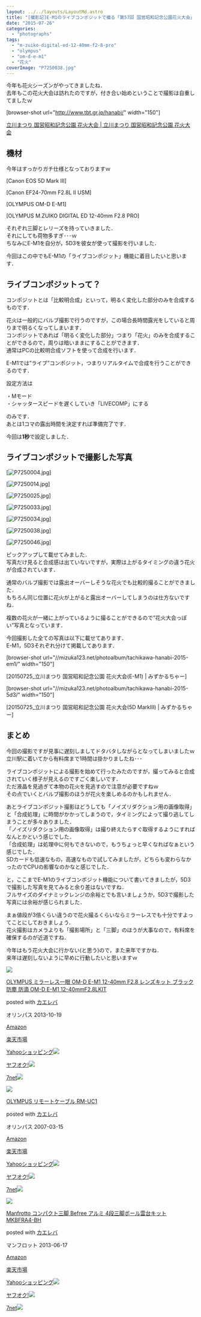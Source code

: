 ```yaml
---
layout: ../../layouts/LayoutMd.astro
title: "[撮影記]E-M1のライブコンポジットで撮る「第57回 国営昭和記念公園花火大会」"
date: "2015-07-26"
categories: 
  - "photographs"
tags: 
  - "m-zuiko-digital-ed-12-40mm-f2-8-pro"
  - "olympus"
  - "om-d-e-m1"
  - "花火"
coverImage: "P7250038.jpg"
---
```


今年も花火シーズンがやってきましたね．  
去年もこの花火大会は訪れたのですが，付き合い始めということで撮影は自重してましたｗ

\[browser-shot url="http://www.tbt.gr.jp/hanabi/" width="150"\]

[立川まつり 国営昭和記念公園 花火大会 | 立川まつり 国営昭和記念公園 花火大会](http://www.tbt.gr.jp/hanabi/)

## 機材

今年はすっかりガチ仕様となっておりますｗ

[Canon EOS 5D Mark III]

[Canon EF24-70mm F2.8L II USM]

[OLYMPUS OM-D E-M1]

[OLYMPUS M.ZUIKO DIGITAL ED 12-40mm F2.8 PRO]

それぞれ三脚とレリーズを持っていきました．  
それにしても荷物多すぎ･･･ｗ  
ちなみにE-M1を自分が，5D3を彼女が使って撮影を行いました．

今回はこの中でもE-M1の「ライブコンポジット」機能に着目したいと思います．

## ライブコンポジットって？

コンポジットとは「比較明合成」といって，明るく変化した部分のみを合成するものです．

花火は一般的にバルブ撮影で行うのですが，この場合長時間露光をしていると周りまで明るくなってしまいます．  
コンポジットであれば「明るく変化した部分」つまり「花火」のみを合成することができるので，周りは暗いままにすることができます．  
通常はPCの比較明合成ソフトを使って合成を行います．

E-M1では”ライブ”コンポジット，つまりリアルタイムで合成を行うことができるのです．

設定方法は

・Mモード  
・シャッタースピードを遅くしていき「LIVECOMP」にする

のみです．  
あとは1コマの露出時間を決定すれば準備完了です．

今回は**1秒**で設定しました．

## ライブコンポジットで撮影した写真

[![P7250004.jpg](/archive/images/19388075524_9143486af6_b.jpg)]

[![P7250014.jpg](/archive/images/20015953631_2f6c6d8c1e_b.jpg)]

[![P7250025.jpg](/archive/images/20010696275_4256686854_b.jpg)]

[![P7250033.jpg](/archive/images/19822644508_665da16d53_b.jpg)]

[![P7250034.jpg](/archive/images/19822738730_3cb5838b38_b.jpg)]

[![P7250038.jpg](/archive/images/19824062819_19f7122362_b.jpg)]

[![P7250046.jpg](/archive/images/19822758800_5410043926_b.jpg)]

ピックアップして載せてみました．  
写真だけ見ると合成感は出ていないですが，実際は上がるタイミングの違う花火が合成されています．

通常のバルブ撮影では露出オーバーしそうな花火でも比較的撮ることができました．  
もちろん同じ位置に花火が上がると露出オーバーしてしまうのは仕方ないですね．

複数の花火が一緒に上がっているように撮ることができるので”花火大会っぽい”写真となっています．

今回撮影した全ての写真は以下に載せてあります．  
E-M1，5D3それぞれ分けて掲載してあります．

\[browser-shot url="//mizuka123.net/photoalbum/tachikawa-hanabi-2015-em1/" width="150"\]

[20150725\_立川まつり 国営昭和記念公園 花火大会(E-M1) | みずかるちゃー]

\[browser-shot url="//mizuka123.net/photoalbum/tachikawa-hanabi-2015-5d3/" width="150"\]

[20150725\_立川まつり 国営昭和記念公園 花火大会(5D MarkⅢ) | みずかるちゃー]

## まとめ

今回の撮影ですが見事に遅刻しましてドタバタしながらとなってしまいましたｗ  
立川駅に着いてから有料席まで1時間は掛かりましたね･･･

ライブコンポジットによる撮影を始めて行ったみたのですが，撮ってみると合成されていく様子が見えるのですごく楽しいです．  
ただ液晶を見過ぎて本物の花火を見逃すので注意が必要ですねｗ  
その点でいくとバルブ撮影のほうが花火を楽しめるのかもしれません．

あとライブコンポジット撮影はどうしても「ノイズリダクション用の画像取得」と「合成処理」に時間がかかってしまうので，タイミングによって撮り逃してしまうことが多々ありました．  
「ノイズリダクション用の画像取得」は撮り終えたらすぐ取得するようにすればなんとかという感じでした．  
「合成処理」は処理中に何もできないので，もうちょっと早くなればなぁという感じでした．  
SDカードも低速なもの，高速なもので試してみましたが，どちらも変わらなかったのでCPUの影響なのかなと感じでした．

と，ここまでE-M1のライブコンポジット機能について書いてきましたが，5D3で撮影した写真を見てみると余り差はないですね．  
フルサイズのダイナミックレンジの余裕とでも言いましょうか，5D3で撮影した写真には余裕が感じられました．

まぁ値段が3倍くらい違うので花火撮るくらいならミラーレスでも十分ですよってことにしておきましょう．  
花火撮影はカメラよりも「撮影場所」と「三脚」のほうが大事なので，有料席を確保するのが近道ですね．

今年はもう花火大会に行かない(と思う)ので，また来年ですかね．  
来年は遅刻しないように早めに行動したいと思いますｗ

[![](/archive/images/41QkiMoYtqL._SL160_.jpg)](https://www.amazon.co.jp/exec/obidos/ASIN/B00EY6AV3W/mizuka123-22/ref=nosim/)

[OLYMPUS ミラーレス一眼 OM-D E-M1 12-40mm F2.8 レンズキット ブラック 防塵 防滴 OM-D E-M1 12-40mmF2.8LKIT](https://www.amazon.co.jp/exec/obidos/ASIN/B00EY6AV3W/mizuka123-22/ref=nosim/)

posted with [カエレバ](http://kaereba.com)

オリンパス 2013-10-19

[Amazon](http://www.amazon.co.jp/gp/search?keywords=OLYMPUS%20%83~%83%89%81%5B%83%8C%83X%88%EA%8A%E1%20OM-D%20E-M1%2012-40mm%20F2.8%20%83%8C%83%93%83Y%83L%83b%83g%20%83u%83%89%83b%83N%20%96h%90o%20%96h%93H%20OM-D%20E-M1%2012-40mmF2.8LKIT&__mk_ja_JP=%83J%83%5E%83J%83i&tag=mizuka123-22)

[楽天市場](http://hb.afl.rakuten.co.jp/hgc/032b53ee.4b34c5ee.0f4a541e.f440145e/?pc=http%3A%2F%2Fsearch.rakuten.co.jp%2Fsearch%2Fmall%2FOLYMPUS%2520%25E3%2583%259F%25E3%2583%25A9%25E3%2583%25BC%25E3%2583%25AC%25E3%2582%25B9%25E4%25B8%2580%25E7%259C%25BC%2520OM-D%2520E-M1%252012-40mm%2520F2.8%2520%25E3%2583%25AC%25E3%2583%25B3%25E3%2582%25BA%25E3%2582%25AD%25E3%2583%2583%25E3%2583%2588%2520%25E3%2583%2596%25E3%2583%25A9%25E3%2583%2583%25E3%2582%25AF%2520%25E9%2598%25B2%25E5%25A1%25B5%2520%25E9%2598%25B2%25E6%25BB%25B4%2520OM-D%2520E-M1%252012-40mmF2.8LKIT%2F-%2Ff.1-p.1-s.1-sf.0-st.A-v.2%3Fx%3D0%26scid%3Daf_ich_link_urltxt%26m%3Dhttp%3A%2F%2Fm.rakuten.co.jp%2F)

[Yahooショッピング![](//ad.jp.ap.valuecommerce.com/servlet/gifbanner?sid=3066752&pid=881990642)](//ck.jp.ap.valuecommerce.com/servlet/referral?sid=3066752&pid=881990642&vc_url=http%3A%2F%2Fsearch.shopping.yahoo.co.jp%2Fsearch%3Fp%3DOLYMPUS%2520%25E3%2583%259F%25E3%2583%25A9%25E3%2583%25BC%25E3%2583%25AC%25E3%2582%25B9%25E4%25B8%2580%25E7%259C%25BC%2520OM-D%2520E-M1%252012-40mm%2520F2.8%2520%25E3%2583%25AC%25E3%2583%25B3%25E3%2582%25BA%25E3%2582%25AD%25E3%2583%2583%25E3%2583%2588%2520%25E3%2583%2596%25E3%2583%25A9%25E3%2583%2583%25E3%2582%25AF%2520%25E9%2598%25B2%25E5%25A1%25B5%2520%25E9%2598%25B2%25E6%25BB%25B4%2520OM-D%2520E-M1%252012-40mmF2.8LKIT)

[ヤフオク!![](//ad.jp.ap.valuecommerce.com/servlet/gifbanner?sid=3066752&pid=881990645)](//ck.jp.ap.valuecommerce.com/servlet/referral?sid=3066752&pid=881990645&vc_url=http%3A%2F%2Fauctions.search.yahoo.co.jp%2Fsearch%3Fvo%3D%26ve%3D%26auccat%3D0%26aucminprice%3D%26aucmaxprice%3D%26aucmin_bidorbuy_price%3D%26aucmax_bidorbuy_price%3D%26loc_cd%3D0%26abatch%3D0%26istatus%3D0%26filtered%3D1%26ei%3DUTF-8%26tab_ex%3Dcommerce%26va%3DOLYMPUS%2520%25E3%2583%259F%25E3%2583%25A9%25E3%2583%25BC%25E3%2583%25AC%25E3%2582%25B9%25E4%25B8%2580%25E7%259C%25BC%2520OM-D%2520E-M1%252012-40mm%2520F2.8%2520%25E3%2583%25AC%25E3%2583%25B3%25E3%2582%25BA%25E3%2582%25AD%25E3%2583%2583%25E3%2583%2588%2520%25E3%2583%2596%25E3%2583%25A9%25E3%2583%2583%25E3%2582%25AF%2520%25E9%2598%25B2%25E5%25A1%25B5%2520%25E9%2598%25B2%25E6%25BB%25B4%2520OM-D%2520E-M1%252012-40mmF2.8LKIT)

[7net![](http://atq.ad.valuecommerce.com/servlet/atq/gifbanner?sid=3066752&pid=881990643)](//ck.jp.ap.valuecommerce.com/servlet/referral?sid=3066752&pid=881990643&vc_url=http%3A%2F%2Fwww.7netshopping.jp%2Fall%2Fsearch_result%2F-%2Fbprice%2Foff%2Fsort%2F0%2Fkword_in%2FOLYMPUS%2520%25E3%2583%259F%25E3%2583%25A9%25E3%2583%25BC%25E3%2583%25AC%25E3%2582%25B9%25E4%25B8%2580%25E7%259C%25BC%2520OM-D%2520E-M1%252012-40mm%2520F2.8%2520%25E3%2583%25AC%25E3%2583%25B3%25E3%2582%25BA%25E3%2582%25AD%25E3%2583%2583%25E3%2583%2588%2520%25E3%2583%2596%25E3%2583%25A9%25E3%2583%2583%25E3%2582%25AF%2520%25E9%2598%25B2%25E5%25A1%25B5%2520%25E9%2598%25B2%25E6%25BB%25B4%2520OM-D%2520E-M1%252012-40mmF2.8LKIT%2FallGoods%2Fon%2Fsubmit.x%2F30%2Fdisp_result%2F1%2Fsubmit.y%2F9%2Fprvlg%2Foff%2Fnobuy%2Fon%2FsetProduct%2Foff%2Foop%2Fon%2Fctgy%2Fall%2FfromKeywordSearch%2Ftrue)

[![](/archive/images/41OGJy4Tj5L._SL160_.jpg)](https://www.amazon.co.jp/exec/obidos/ASIN/B000MR0DUS/mizuka123-22/ref=nosim/)

[OLYMPUS リモートケーブル RM-UC1](https://www.amazon.co.jp/exec/obidos/ASIN/B000MR0DUS/mizuka123-22/ref=nosim/)

posted with [カエレバ](http://kaereba.com)

オリンパス 2007-03-15

[Amazon](http://www.amazon.co.jp/gp/search?keywords=OLYMPUS%20%83%8A%83%82%81%5B%83g%83P%81%5B%83u%83%8B%20RM-UC1&__mk_ja_JP=%83J%83%5E%83J%83i&tag=mizuka123-22)

[楽天市場](http://hb.afl.rakuten.co.jp/hgc/032b53ee.4b34c5ee.0f4a541e.f440145e/?pc=http%3A%2F%2Fsearch.rakuten.co.jp%2Fsearch%2Fmall%2FOLYMPUS%2520%25E3%2583%25AA%25E3%2583%25A2%25E3%2583%25BC%25E3%2583%2588%25E3%2582%25B1%25E3%2583%25BC%25E3%2583%2596%25E3%2583%25AB%2520RM-UC1%2F-%2Ff.1-p.1-s.1-sf.0-st.A-v.2%3Fx%3D0%26scid%3Daf_ich_link_urltxt%26m%3Dhttp%3A%2F%2Fm.rakuten.co.jp%2F)

[Yahooショッピング![](//ad.jp.ap.valuecommerce.com/servlet/gifbanner?sid=3066752&pid=881990642)](//ck.jp.ap.valuecommerce.com/servlet/referral?sid=3066752&pid=881990642&vc_url=http%3A%2F%2Fsearch.shopping.yahoo.co.jp%2Fsearch%3Fp%3DOLYMPUS%2520%25E3%2583%25AA%25E3%2583%25A2%25E3%2583%25BC%25E3%2583%2588%25E3%2582%25B1%25E3%2583%25BC%25E3%2583%2596%25E3%2583%25AB%2520RM-UC1)

[ヤフオク!![](//ad.jp.ap.valuecommerce.com/servlet/gifbanner?sid=3066752&pid=881990645)](//ck.jp.ap.valuecommerce.com/servlet/referral?sid=3066752&pid=881990645&vc_url=http%3A%2F%2Fauctions.search.yahoo.co.jp%2Fsearch%3Fvo%3D%26ve%3D%26auccat%3D0%26aucminprice%3D%26aucmaxprice%3D%26aucmin_bidorbuy_price%3D%26aucmax_bidorbuy_price%3D%26loc_cd%3D0%26abatch%3D0%26istatus%3D0%26filtered%3D1%26ei%3DUTF-8%26tab_ex%3Dcommerce%26va%3DOLYMPUS%2520%25E3%2583%25AA%25E3%2583%25A2%25E3%2583%25BC%25E3%2583%2588%25E3%2582%25B1%25E3%2583%25BC%25E3%2583%2596%25E3%2583%25AB%2520RM-UC1)

[7net![](http://atq.ad.valuecommerce.com/servlet/atq/gifbanner?sid=3066752&pid=881990643)](//ck.jp.ap.valuecommerce.com/servlet/referral?sid=3066752&pid=881990643&vc_url=http%3A%2F%2Fwww.7netshopping.jp%2Fall%2Fsearch_result%2F-%2Fbprice%2Foff%2Fsort%2F0%2Fkword_in%2FOLYMPUS%2520%25E3%2583%25AA%25E3%2583%25A2%25E3%2583%25BC%25E3%2583%2588%25E3%2582%25B1%25E3%2583%25BC%25E3%2583%2596%25E3%2583%25AB%2520RM-UC1%2FallGoods%2Fon%2Fsubmit.x%2F30%2Fdisp_result%2F1%2Fsubmit.y%2F9%2Fprvlg%2Foff%2Fnobuy%2Fon%2FsetProduct%2Foff%2Foop%2Fon%2Fctgy%2Fall%2FfromKeywordSearch%2Ftrue)

[![](/archive/images/41tZegnd-TL._SL160_.jpg)](https://www.amazon.co.jp/exec/obidos/ASIN/B00COLBNTK/mizuka123-22/ref=nosim/)

[Manfrotto コンパクト三脚 Befree アルミ 4段三脚ボール雲台キット MKBFRA4-BH](https://www.amazon.co.jp/exec/obidos/ASIN/B00COLBNTK/mizuka123-22/ref=nosim/)

posted with [カエレバ](http://kaereba.com)

マンフロット 2013-06-17

[Amazon](http://www.amazon.co.jp/gp/search?keywords=Manfrotto%20%83R%83%93%83p%83N%83g%8EO%8Br%20Befree%20%83A%83%8B%83~%204%92i%8EO%8Br%83%7B%81%5B%83%8B%89_%91%E4%83L%83b%83g%20MKBFRA4-BH&__mk_ja_JP=%83J%83%5E%83J%83i&tag=mizuka123-22)

[楽天市場](http://hb.afl.rakuten.co.jp/hgc/032b53ee.4b34c5ee.0f4a541e.f440145e/?pc=http%3A%2F%2Fsearch.rakuten.co.jp%2Fsearch%2Fmall%2FManfrotto%2520%25E3%2582%25B3%25E3%2583%25B3%25E3%2583%2591%25E3%2582%25AF%25E3%2583%2588%25E4%25B8%2589%25E8%2584%259A%2520Befree%2520%25E3%2582%25A2%25E3%2583%25AB%25E3%2583%259F%25204%25E6%25AE%25B5%25E4%25B8%2589%25E8%2584%259A%25E3%2583%259C%25E3%2583%25BC%25E3%2583%25AB%25E9%259B%25B2%25E5%258F%25B0%25E3%2582%25AD%25E3%2583%2583%25E3%2583%2588%2520MKBFRA4-BH%2F-%2Ff.1-p.1-s.1-sf.0-st.A-v.2%3Fx%3D0%26scid%3Daf_ich_link_urltxt%26m%3Dhttp%3A%2F%2Fm.rakuten.co.jp%2F)

[Yahooショッピング![](//ad.jp.ap.valuecommerce.com/servlet/gifbanner?sid=3066752&pid=881990642)](//ck.jp.ap.valuecommerce.com/servlet/referral?sid=3066752&pid=881990642&vc_url=http%3A%2F%2Fsearch.shopping.yahoo.co.jp%2Fsearch%3Fp%3DManfrotto%2520%25E3%2582%25B3%25E3%2583%25B3%25E3%2583%2591%25E3%2582%25AF%25E3%2583%2588%25E4%25B8%2589%25E8%2584%259A%2520Befree%2520%25E3%2582%25A2%25E3%2583%25AB%25E3%2583%259F%25204%25E6%25AE%25B5%25E4%25B8%2589%25E8%2584%259A%25E3%2583%259C%25E3%2583%25BC%25E3%2583%25AB%25E9%259B%25B2%25E5%258F%25B0%25E3%2582%25AD%25E3%2583%2583%25E3%2583%2588%2520MKBFRA4-BH)

[ヤフオク!![](//ad.jp.ap.valuecommerce.com/servlet/gifbanner?sid=3066752&pid=881990645)](//ck.jp.ap.valuecommerce.com/servlet/referral?sid=3066752&pid=881990645&vc_url=http%3A%2F%2Fauctions.search.yahoo.co.jp%2Fsearch%3Fvo%3D%26ve%3D%26auccat%3D0%26aucminprice%3D%26aucmaxprice%3D%26aucmin_bidorbuy_price%3D%26aucmax_bidorbuy_price%3D%26loc_cd%3D0%26abatch%3D0%26istatus%3D0%26filtered%3D1%26ei%3DUTF-8%26tab_ex%3Dcommerce%26va%3DManfrotto%2520%25E3%2582%25B3%25E3%2583%25B3%25E3%2583%2591%25E3%2582%25AF%25E3%2583%2588%25E4%25B8%2589%25E8%2584%259A%2520Befree%2520%25E3%2582%25A2%25E3%2583%25AB%25E3%2583%259F%25204%25E6%25AE%25B5%25E4%25B8%2589%25E8%2584%259A%25E3%2583%259C%25E3%2583%25BC%25E3%2583%25AB%25E9%259B%25B2%25E5%258F%25B0%25E3%2582%25AD%25E3%2583%2583%25E3%2583%2588%2520MKBFRA4-BH)

[7net![](http://atq.ad.valuecommerce.com/servlet/atq/gifbanner?sid=3066752&pid=881990643)](//ck.jp.ap.valuecommerce.com/servlet/referral?sid=3066752&pid=881990643&vc_url=http%3A%2F%2Fwww.7netshopping.jp%2Fall%2Fsearch_result%2F-%2Fbprice%2Foff%2Fsort%2F0%2Fkword_in%2FManfrotto%2520%25E3%2582%25B3%25E3%2583%25B3%25E3%2583%2591%25E3%2582%25AF%25E3%2583%2588%25E4%25B8%2589%25E8%2584%259A%2520Befree%2520%25E3%2582%25A2%25E3%2583%25AB%25E3%2583%259F%25204%25E6%25AE%25B5%25E4%25B8%2589%25E8%2584%259A%25E3%2583%259C%25E3%2583%25BC%25E3%2583%25AB%25E9%259B%25B2%25E5%258F%25B0%25E3%2582%25AD%25E3%2583%2583%25E3%2583%2588%2520MKBFRA4-BH%2FallGoods%2Fon%2Fsubmit.x%2F30%2Fdisp_result%2F1%2Fsubmit.y%2F9%2Fprvlg%2Foff%2Fnobuy%2Fon%2FsetProduct%2Foff%2Foop%2Fon%2Fctgy%2Fall%2FfromKeywordSearch%2Ftrue)
